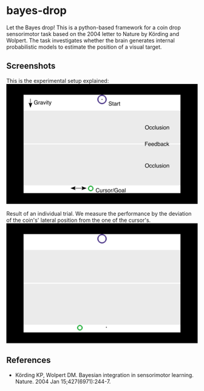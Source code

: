 # bayes-drop
Let the Bayes drop! This is a python-based framework for a coin drop sensorimotor task based on the 2004 letter to Nature by Körding and Wolpert. The task investigates whether the brain generates internal probabilistic models to estimate the position of a visual target.

## Screenshots

This is the experimental setup explained:
![alt text](https://raw.githubusercontent.com/degoldschmidt/bayes-drop/master/screenshots/expsetup.png "Experimental setup")

Result of an individual trial. We measure the performance by the deviation of the coin's' lateral position from the one of the cursor's.
![alt text](https://raw.githubusercontent.com/degoldschmidt/bayes-drop/master/screenshots/02.png "Error")

## References

* Körding KP, Wolpert DM. Bayesian integration in sensorimotor learning. Nature. 2004 Jan 15;427(6971):244-7.
